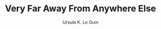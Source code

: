 ---
title: Very Far Away From Anywhere Else
author: Ursula K. Le Guin
readingDate: 2009-04-01
layout: book
---